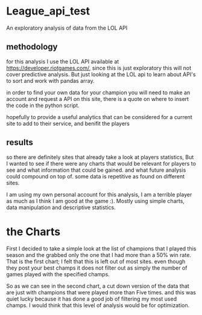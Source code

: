 # League_api_test
An exploratory analysis of data from the LOL API




## methodology

for this analysis I use the LOL API available at https://developer.riotgames.com/, since this is just exploratory this will not cover predictive analysis.  But just looking at the LOL api to learn about API's to sort and work with pandas array.

in order to find your own data for your champion you will need to make an account and request a API on this site, there is a quote on where to insert the code in the python script.  

hopefully to provide a useful analytics that can be considered for a current site to add to their service, and benifit the players


## results

so there are definitely sites that already take a look at players statistics, But I wanted to see if there were any charts that would be relevant for players to see and what information that could be gained. and what future analysis could compound on top of.  some data is repetitive as found on different sites.

I am using my own personal account for this analysis, I am a terrible player as much as I think I am good at the game :).  Mostly using simple charts, data manipulation and descriptive statistics.

# the Charts

First I decided to take a simple look at the list of champions that I played this season and the grabbed only the one that I had more than a 50% win rate. That is the first chart; I felt that this is left out of most sites. even though they post your best champs it does not filter out as simply the number of games played with the specified champs.

So as we can see in the second chart, a cut down version of the data that are just with champions that were played more than Five times.  and this was quiet lucky because it has done a good job of filtering my most used champs.  I would think that this level of analysis would be for optimization.
